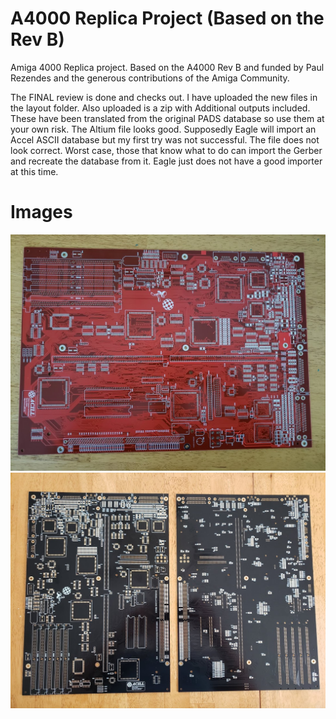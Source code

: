 # A4000 Replica Project (Based on the Rev B)
Amiga 4000 Replica project. Based on the A4000 Rev B and funded by Paul Rezendes and the generous contributions of the Amiga Community. 

The FINAL review is done and checks out. I have uploaded the new files in the layout folder. Also uploaded is a zip with Additional outputs included.  These have been translated from the original PADS database so use them at your own risk.
The Altium file looks good. Supposedly Eagle will import an Accel ASCII database but my first try was not successful. The file does not look correct. Worst case, those that know what to do can import the Gerber and recreate the database from it. Eagle just does not have a good importer at this time.  

# Images
<img src="https://github.com/Acill/A4000RevB/blob/master/Images/20180804_091312.jpg?raw=true"> 

<img src="https://github.com/Acill/A4000RevB/blob/master/Images/20180814_144927.jpg?raw=true">
